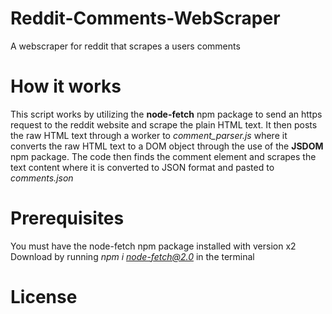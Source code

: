 # Reddit-Comments-WebScraper
A webscraper for reddit that scrapes a users comments 

# How it works
This script works by utilizing the **node-fetch** npm package to send an https request to the reddit website and scrape the plain HTML text. It then posts the raw HTML text through a worker to *comment_parser.js* where it converts the raw HTML text to a DOM object through the use of the **JSDOM** npm package. The code then finds the comment element and scrapes the text content where it is converted to JSON format and pasted to *comments.json*

# Prerequisites
You must have the node-fetch npm package installed with version x2
Download by running *npm i node-fetch@2.0* in the terminal

# License  
